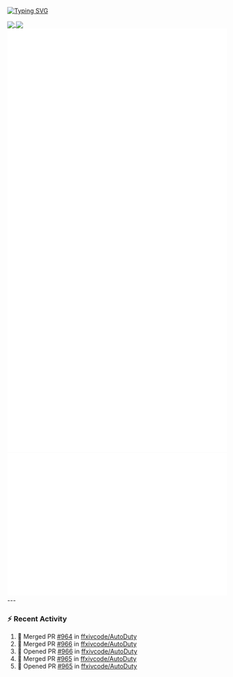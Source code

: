 [![Typing SVG](https://readme-typing-svg.demolab.com?font=Fira+Code&duration=1000&pause=1000&multiline=true&repeat=false&width=435&lines=Simon+Latusek+%7C+Gameplay+Engineer)](https://git.io/typing-svg)

<a href="https://github.com/anuraghazra/github-readme-stats">
  <img height=200 align="center" src="https://github-readme-stats.vercel.app/api?username=erdelf&theme=radical" />
</a>
<a href="https://github.com/anuraghazra/convoychat">
  <img height=200 align="center" src="https://streak-stats.demolab.com?user=erdelf&theme=radical&mode=weekly" />
</a>

<picture>
  <img src="/github-metrics.svg" alt="Metrics">
</picture>

<picture>
  <img src="/github-metrics-achievements.svg" alt="Achievements">
</picture>
---

### :zap: Recent Activity
<!--START_SECTION:activity-->
1. 🎉 Merged PR [#964](https://github.com/ffxivcode/AutoDuty/pull/964) in [ffxivcode/AutoDuty](https://github.com/ffxivcode/AutoDuty)
2. 🎉 Merged PR [#966](https://github.com/ffxivcode/AutoDuty/pull/966) in [ffxivcode/AutoDuty](https://github.com/ffxivcode/AutoDuty)
3. 💪 Opened PR [#966](https://github.com/ffxivcode/AutoDuty/pull/966) in [ffxivcode/AutoDuty](https://github.com/ffxivcode/AutoDuty)
4. 🎉 Merged PR [#965](https://github.com/ffxivcode/AutoDuty/pull/965) in [ffxivcode/AutoDuty](https://github.com/ffxivcode/AutoDuty)
5. 💪 Opened PR [#965](https://github.com/ffxivcode/AutoDuty/pull/965) in [ffxivcode/AutoDuty](https://github.com/ffxivcode/AutoDuty)
<!--END_SECTION:activity-->

<!--
**erdelf/erdelf** is a ✨ _special_ ✨ repository because its `README.md` (this file) appears on your GitHub profile.

Here are some ideas to get you started:

- 🔭 I’m currently working on ...
- 🌱 I’m currently learning ...
- 👯 I’m looking to collaborate on ...
- 🤔 I’m looking for help with ...
- 💬 Ask me about ...
- 📫 How to reach me: ...
- 😄 Pronouns: ...
- ⚡ Fun fact: ...
-->
